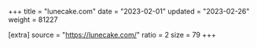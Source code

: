 +++
title = "lunecake.com"
date = "2023-02-01"
updated = "2023-02-26"
weight = 81227

[extra]
source = "https://lunecake.com/"
ratio = 2
size = 79
+++

